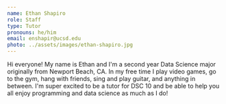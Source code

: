 ```yaml
---
name: Ethan Shapiro
role: Staff
type: Tutor
pronouns: he/him
email: enshapir@ucsd.edu
photo: ../assets/images/ethan-shapiro.jpg
---
```


Hi everyone! My name is Ethan and I'm a second year Data Science major originally from Newport Beach, CA. In my free time I play video games, go to the gym, hang with friends, sing and play guitar, and anything in between. I'm super excited to be a tutor for DSC 10 and be able to help you all enjoy programming and data science as much as I do!